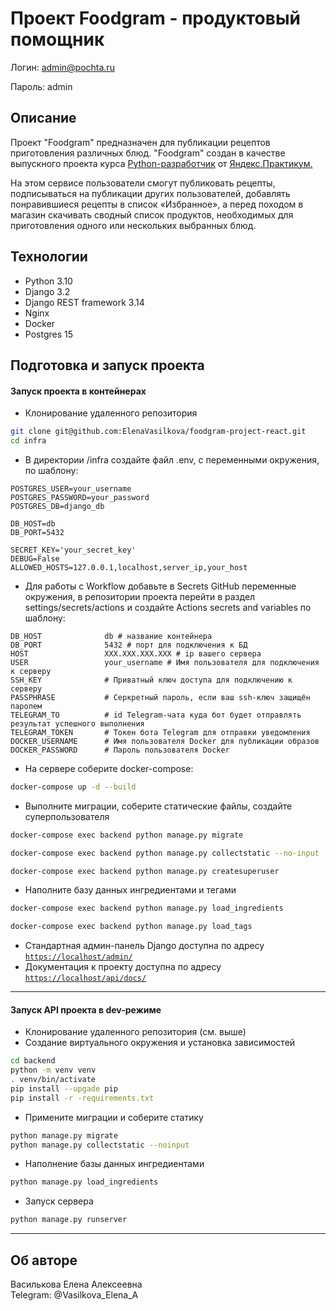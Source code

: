 # Проект Foodgram - продуктовый помощник

Логин: admin@pochta.ru  

Пароль: admin

## Описание

Проект "Foodgram" предназначен для публикации рецептов приготовления различных блюд. "Foodgram" создан в качестве выпускного проекта курса [Python-разработчик](https://practicum.yandex.ru/backend-developer/) от [Яндекс.Практикум.](https://practicum.yandex.ru/)

На этом сервисе пользователи смогут публиковать рецепты, подписываться на публикации других пользователей, добавлять понравившиеся рецепты в список «Избранное», а перед походом в магазин скачивать сводный список продуктов, необходимых для приготовления одного или нескольких выбранных блюд.

## Технологии

- Python 3.10
- Django 3.2
- Django REST framework 3.14
- Nginx
- Docker
- Postgres 15

## Подготовка и запуск проекта
#### Запуск проекта в контейнерах

- Клонирование удаленного репозитория
```bash
git clone git@github.com:ElenaVasilkova/foodgram-project-react.git
cd infra
```
- В директории /infra создайте файл .env, с переменными окружения, по шаблону:
```
POSTGRES_USER=your_username
POSTGRES_PASSWORD=your_password
POSTGRES_DB=django_db

DB_HOST=db
DB_PORT=5432

SECRET_KEY='your_secret_key'
DEBUG=False
ALLOWED_HOSTS=127.0.0.1,localhost,server_ip,your_host
```
- Для работы с Workflow добавьте в Secrets GitHub переменные окружения, в репозитории проекта перейти в раздел settings/secrets/actions и создайте Actions secrets and variables по шаблону:
```
DB_HOST              db # название контейнера
DB_PORT              5432 # порт для подключения к БД 
HOST                 XXX.XXX.XXX.XXX # ip вашего сервера
USER                 your_username # Имя пользователя для подключения к серверу
SSH_KEY              # Приватный ключ доступа для подключению к серверу
PASSPHRASE           # Серкретный пароль, если ваш ssh-ключ защищён паролем
TELEGRAM_TO          # id Telegram-чата куда бот будет отправлять результат успешного выполнения
TELEGRAM_TOKEN       # Токен бота Telegram для отправки уведомления
DOCKER_USERNAME      # Имя пользователя Docker для публикации образов
DOCKER_PASSWORD      # Пароль пользователя Docker
```
- На сервере соберите docker-compose:
```bash
docker-compose up -d --build
```
- Выполните миграции, соберите статические файлы, создайте суперпользователя
```bash
docker-compose exec backend python manage.py migrate
```
```bash
docker-compose exec backend python manage.py collectstatic --no-input
```
```bash
docker-compose exec backend python manage.py createsuperuser
```
- Наполните базу данных ингредиентами и тегами
```bash
docker-compose exec backend python manage.py load_ingredients
```
```bash
docker-compose exec backend python manage.py load_tags
```

- Стандартная админ-панель Django доступна по адресу [`https://localhost/admin/`](https://localhost/admin/)
- Документация к проекту доступна по адресу [`https://localhost/api/docs/`](https://localhost/api/docs/)

---

#### Запуск API проекта в dev-режиме

- Клонирование удаленного репозитория (см. выше)
- Создание виртуального окружения и установка зависимостей
```bash
cd backend
python -m venv venv
. venv/bin/activate
pip install --upgade pip
pip install -r -requirements.txt
```
- Примените миграции и соберите статику
```bash
python manage.py migrate
python manage.py collectstatic --noinput
```
- Наполнение базы данных ингредиентами
```bash
python manage.py load_ingredients
```

- Запуск сервера
```bash
python manage.py runserver
```

---

## Об авторе

Василькова Елена Алексеевна   
Telegram: @Vasilkova_Elena_A
